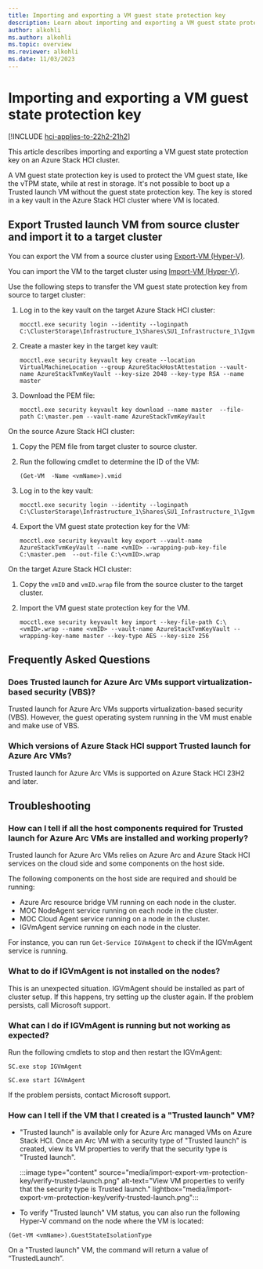 ```yaml
---
title: Importing and exporting a VM guest state protection key
description: Learn about importing and exporting a VM guest state protection key on an Azure Stack HCI cluster.
author: alkohli
ms.author: alkohli
ms.topic: overview
ms.reviewer: alkohli
ms.date: 11/03/2023
---
```


# Importing and exporting a VM guest state protection key

[!INCLUDE [hci-applies-to-22h2-21h2](../../includes/hci-applies-to-22h2-21h2.md)]

This article describes importing and exporting a VM guest state protection key on an Azure Stack HCI cluster.

A VM guest state protection key is used to protect the VM guest state, like the vTPM state, while at rest in storage. It's not possible to boot up a Trusted launch VM without the guest state protection key. The key is stored in a key vault in the Azure Stack HCI cluster where VM is located.

## Export Trusted launch VM from source cluster and import it to a target cluster

You can export the VM from a source cluster using [Export-VM (Hyper-V)]().

You can import the VM to the target cluster using [Import-VM (Hyper-V)]().

Use the following steps to transfer the VM guest state protection key from source to target cluster:

1. Log in to the key vault on the target Azure Stack HCI cluster:

   ```azurepowershell
   mocctl.exe security login --identity --loginpath C:\ClusterStorage\Infrastructure_1\Shares\SU1_Infrastructure_1\IgvmAgent\Credentials\AzureStackIgvmAgentMocStackIdentity.yaml
   ```

1. Create a master key in the target key vault:

   ```azurepowershell
   mocctl.exe security keyvault key create --location VirtualMachineLocation --group AzureStackHostAttestation --vault-name AzureStackTvmKeyVault --key-size 2048 --key-type RSA --name master
   ```

1. Download the PEM file:

   ```azurepowershell
   mocctl.exe security keyvault key download --name master  --file-path C:\master.pem --vault-name AzureStackTvmKeyVault
   ```

On the source Azure Stack HCI cluster:

1. Copy the PEM file from target cluster to source cluster.

1. Run the following cmdlet to determine the ID of the VM:

   ```azurepowershell
   (Get-VM  -Name <vmName>).vmid  
   ```

1. Log in to the key vault:

   ```azurepowershell
   mocctl.exe security login --identity --loginpath C:\ClusterStorage\Infrastructure_1\Shares\SU1_Infrastructure_1\IgvmAgent\Credentials\AzureStackIgvmAgentMocStackIdentity.yaml  
   ```

1. Export the VM guest state protection key for the VM:

   ```azurepowershell
   mocctl.exe security keyvault key export --vault-name AzureStackTvmKeyVault --name <vmID> --wrapping-pub-key-file C:\master.pem  --out-file C:\<vmID>.wrap  
   ```

On the target Azure Stack HCI cluster:

1. Copy the `vmID` and `vmID.wrap` file from the source cluster to the target cluster.

1. Import the VM guest state protection key for the VM.

   ```azurepowershell
   mocctl.exe security keyvault key import --key-file-path C:\<vmID>.wrap --name <vmID> --vault-name AzureStackTvmKeyVault --wrapping-key-name master --key-type AES --key-size 256
   ```

## Frequently Asked Questions

### Does Trusted launch for Azure Arc VMs support virtualization-based security (VBS)?

Trusted launch for Azure Arc VMs supports virtualization-based security (VBS). However, the guest operating system running in the VM must enable and make use of VBS.

### Which versions of Azure Stack HCI support Trusted launch for Azure Arc VMs?

Trusted launch for Azure Arc VMs is supported on Azure Stack HCI 23H2 and later.

## Troubleshooting

### How can I tell if all the host components required for Trusted launch for Azure Arc VMs are installed and working properly?

Trusted launch for Azure Arc VMs relies on Azure Arc and Azure Stack HCI services on the cloud side and some components on the host side.

The following components on the host side are required and should be running:

- Azure Arc resource bridge VM running on each node in the cluster.
- MOC NodeAgent service running on each node in the cluster.
- MOC Cloud Agent service running on a node in the cluster.
- IGVmAgent service running on each node in the cluster.

For instance, you can run `Get-Service IGVmAgent` to check if the IGVmAgent service is running.

### What to do if IGVmAgent is not installed on the nodes?

This is an unexpected situation. IGVmAgent should be installed as part of cluster setup. If this happens, try setting up the cluster again. If the problem persists, call Microsoft support.

### What can I do if IGVmAgent is running but not working as expected?

Run the following cmdlets to stop and then restart the IGVmAgent:

```azurepowershell
SC.exe stop IGVmAgent
```

```azurepowershell
SC.exe start IGVmAgent
```

If the problem persists, contact Microsoft support.

### How can I tell if the VM that I created is a "Trusted launch" VM?

- "Trusted launch" is available only for Azure Arc managed VMs on Azure Stack HCI. Once an Arc VM with a security type of "Trusted launch" is created, view its VM properties to verify that the security type is "Trusted launch".

  :::image type="content" source="media/import-export-vm-protection-key/verify-trusted-launch.png" alt-text="View VM properties to verify that the security type is Trusted launch." lightbox="media/import-export-vm-protection-key/verify-trusted-launch.png":::

- To verify "Trusted launch" VM status, you can also run the following Hyper-V command on the node where the VM is located:

```azurepowershell
(Get-VM <vmName>).GuestStateIsolationType 
```

On a "Trusted launch" VM, the command will return a value of “TrustedLaunch”.
